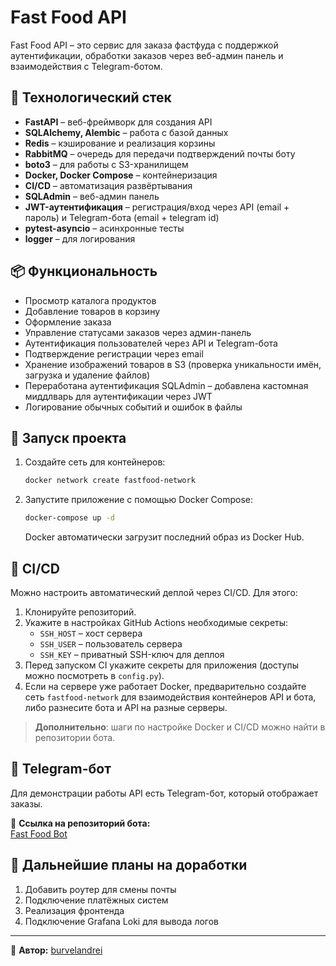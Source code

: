 # Fast Food API

Fast Food API – это сервис для заказа фастфуда с поддержкой аутентификации, обработки заказов через веб-админ панель и взаимодействия с Telegram-ботом.

## 🔧 Технологический стек

- **FastAPI** – веб-фреймворк для создания API
- **SQLAlchemy, Alembic** – работа с базой данных
- **Redis** – кэширование и реализация корзины
- **RabbitMQ** – очередь для передачи подтверждений почты боту
- **boto3** – для работы с S3-хранилищем
- **Docker, Docker Compose** – контейнеризация
- **CI/CD** – автоматизация развёртывания
- **SQLAdmin** – веб-админ панель
- **JWT-аутентификация** – регистрация/вход через API (email + пароль) и Telegram-бота (email + telegram id)
- **pytest-asyncio** – асинхронные тесты
- **logger** – для логирования

## 📦 Функциональность

- Просмотр каталога продуктов
- Добавление товаров в корзину
- Оформление заказа
- Управление статусами заказов через админ-панель
- Аутентификация пользователей через API и Telegram-бота
- Подтверждение регистрации через email
- Хранение изображений товаров в S3 (проверка уникальности имён, загрузка и удаление файлов)
- Переработана аутентификация SQLAdmin – добавлена кастомная миддлварь для аутентификации через JWT
- Логирование обычных событий и ошибок в файлы

## 🚀 Запуск проекта

1. Создайте сеть для контейнеров:
   ```sh
   docker network create fastfood-network
   ```
2. Запустите приложение с помощью Docker Compose:
   ```sh
   docker-compose up -d
   ```
   Docker автоматически загрузит последний образ из Docker Hub.

## 🔄 CI/CD

Можно настроить автоматический деплой через CI/CD. Для этого:

1. Клонируйте репозиторий.
2. Укажите в настройках GitHub Actions необходимые секреты:
   - `SSH_HOST` – хост сервера
   - `SSH_USER` – пользователь сервера
   - `SSH_KEY` – приватный SSH-ключ для деплоя
3. Перед запуском CI укажите секреты для приложения (доступы можно посмотреть в `config.py`).
4. Если на сервере уже работает Docker, предварительно создайте сеть `fastfood-network` для взаимодействия контейнеров API и бота, либо разнесите бота и API на разные серверы.

> **Дополнительно**: шаги по настройке Docker и CI/CD можно найти в репозитории бота.

## 🤖 Telegram-бот

Для демонстрации работы API есть Telegram-бот, который отображает заказы.

🔗 **Ссылка на репозиторий бота:**\
[Fast Food Bot](https://github.com/burvelandrei/Fast_Food_Bot)

## 📌 Дальнейшие планы на доработки

1. Добавить роутер для смены почты
2. Подключение платёжных систем
3. Реализация фронтенда
4. Подключение Grafana Loki для вывода логов

---

📌 **Автор:** [burvelandrei](https://github.com/burvelandrei)


